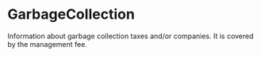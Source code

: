 GarbageCollection
===

Information about garbage collection taxes and/or companies.
It is covered by the management fee.